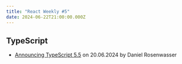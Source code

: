 ```yaml
---
title: "React Weekly #5"
date: 2024-06-22T21:00:00.000Z
---
```


## TypeScript

- [Announcing TypeScript 5.5](https://devblogs.microsoft.com/typescript/announcing-typescript-5-5/) on 20.06.2024 by Daniel Rosenwasser

